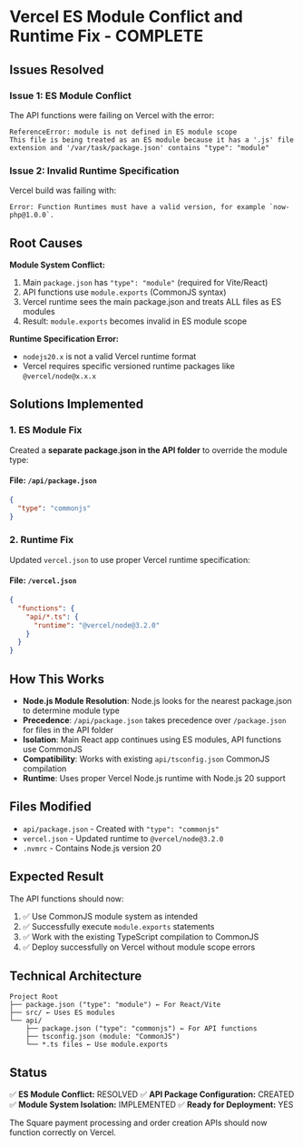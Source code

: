 # Vercel ES Module Conflict and Runtime Fix - COMPLETE

## Issues Resolved

### Issue 1: ES Module Conflict
The API functions were failing on Vercel with the error:
```
ReferenceError: module is not defined in ES module scope
This file is being treated as an ES module because it has a '.js' file extension and '/var/task/package.json' contains "type": "module"
```

### Issue 2: Invalid Runtime Specification
Vercel build was failing with:
```
Error: Function Runtimes must have a valid version, for example `now-php@1.0.0`.
```

## Root Causes
**Module System Conflict:**
1. Main `package.json` has `"type": "module"` (required for Vite/React)
2. API functions use `module.exports` (CommonJS syntax)
3. Vercel runtime sees the main package.json and treats ALL files as ES modules
4. Result: `module.exports` becomes invalid in ES module scope

**Runtime Specification Error:**
- `nodejs20.x` is not a valid Vercel runtime format
- Vercel requires specific versioned runtime packages like `@vercel/node@x.x.x`

## Solutions Implemented

### 1. ES Module Fix
Created a **separate package.json in the API folder** to override the module type:

#### File: `/api/package.json`
```json
{
  "type": "commonjs"
}
```

### 2. Runtime Fix
Updated `vercel.json` to use proper Vercel runtime specification:

#### File: `/vercel.json`
```json
{
  "functions": {
    "api/*.ts": {
      "runtime": "@vercel/node@3.2.0"
    }
  }
}
```

## How This Works
- **Node.js Module Resolution**: Node.js looks for the nearest package.json to determine module type
- **Precedence**: `/api/package.json` takes precedence over `/package.json` for files in the API folder
- **Isolation**: Main React app continues using ES modules, API functions use CommonJS
- **Compatibility**: Works with existing `api/tsconfig.json` CommonJS compilation
- **Runtime**: Uses proper Vercel Node.js runtime with Node.js 20 support

## Files Modified
- `api/package.json` - Created with `"type": "commonjs"`
- `vercel.json` - Updated runtime to `@vercel/node@3.2.0`
- `.nvmrc` - Contains Node.js version 20

## Expected Result
The API functions should now:
1. ✅ Use CommonJS module system as intended
2. ✅ Successfully execute `module.exports` statements
3. ✅ Work with the existing TypeScript compilation to CommonJS
4. ✅ Deploy successfully on Vercel without module scope errors

## Technical Architecture
```
Project Root
├── package.json ("type": "module") ← For React/Vite
├── src/ ← Uses ES modules
└── api/
    ├── package.json ("type": "commonjs") ← For API functions
    ├── tsconfig.json (module: "CommonJS")
    └── *.ts files ← Use module.exports
```

## Status
✅ **ES Module Conflict:** RESOLVED
✅ **API Package Configuration:** CREATED
✅ **Module System Isolation:** IMPLEMENTED
✅ **Ready for Deployment:** YES

The Square payment processing and order creation APIs should now function correctly on Vercel.
